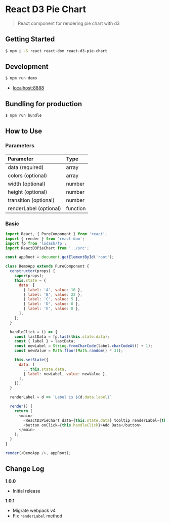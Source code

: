 # React D3 Pie Chart
> React component for rendering pie chart with d3

## Getting Started
```sh
$ npm i -S react react-dom react-d3-pie-chart
```

## Development
```sh
$ npm run demo
```
- [localhost:8888](http://localhost:8888)

## Bundling for production
```sh
$ npm run bundle
```

## How to Use
### Parameters
| Parameter                 | Type     |
|:--------------------------|:---------|
| data (required)           | array    |
| colors (optional)         | array    |
| width (optional)          | number   |
| height (optional)         | number   |
| transition (optional)     | number   |
| renderLabel (optional)    | function |

### Basic
```js
import React, { PureComponent } from 'react';
import { render } from 'react-dom';
import fp from 'lodash/fp';
import ReactD3PieChart from '../src';

const appRoot = document.getElementById('root');

class DemoApp extends PureComponent {
  constructor(props) {
    super(props);
    this.state = {
      data: [
        { label: 'A', value: 10 },
        { label: 'B', value: 22 },
        { label: 'C', value: 5 },
        { label: 'D', value: 0 },
        { label: 'E', value: 8 },
      ],
    };
  }

  handleClick = () => {
    const lastData = fp.last(this.state.data);
    const { label } = lastData;
    const newLabel = String.fromCharCode(label.charCodeAt() + 1);
    const newValue = Math.floor(Math.random() * 31);

    this.setState({
      data: [
        ...this.state.data,
        { label: newLabel, value: newValue },
      ],
    });
  }

  renderLabel = d => `Label is ${d.data.label}`

  render() {
    return (
      <main>
        <ReactD3PieChart data={this.state.data} tooltip renderLabel={this.renderLabel} />
        <button onClick={this.handleClick}>Add Data</button>
      </main>
    );
  }
}

render(<DemoApp />, appRoot);
```

## Change Log
__1.0.0__
- Initial release

__1.0.1__
- Migrate webpack v4
- Fix `renderLabel` method
